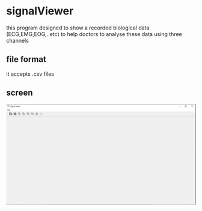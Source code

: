 # signalViewer
this program designed to show a recorded biological data (ECG,EMG,EOG,..etc) to help doctors to analyse these data
using three channels
## file format
it accepts .csv files 
## screen 
![application screen](img.png)
